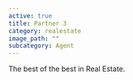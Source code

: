 ```yaml
---
active: true
title: Partner 3
category: realestate
image_path: ""
subcategory: Agent
---
```


The best of the best in Real Estate.
